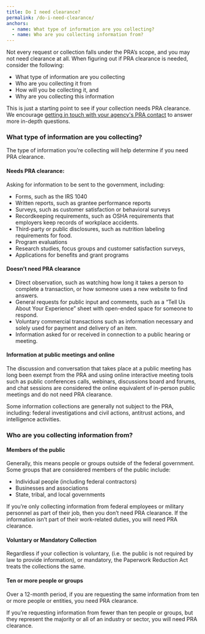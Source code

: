 ```yaml
---
title: Do I need clearance?
permalink: /do-i-need-clearance/
anchors:
  - name: What type of information are you collecting?
  - name: Who are you collecting information from?
---
```


Not every request or collection falls under the PRA’s scope, and you may not need clearance at all. When figuring out if PRA clearance is needed, consider the following:

- What type of information are you collecting
- Who are you collecting it from
- How will you be collecting it, and
- Why are you collecting this information

This is just a starting point to see if your collection needs PRA clearance. We encourage [getting in touch with your agency's PRA contact]("../contact/") to answer more in-depth questions.

### What type of information are you collecting?

The type of information you’re collecting will help determine if you need PRA clearance.

#### Needs PRA clearance:

Asking for information to be sent to the government, including:

- Forms, such as the IRS 1040
- Written reports, such as grantee performance reports
- Surveys, such as customer satisfaction or behavioral surveys
- Recordkeeping requirements, such as OSHA requirements that employers keep records of workplace accidents.
- Third-party or public disclosures, such as nutrition labeling requirements for food.
- Program evaluations
- Research studies, focus groups and customer satisfaction surveys,
- Applications for benefits and grant programs

#### Doesn’t need PRA clearance

- Direct observation, such as watching how long it takes a person to complete a transaction, or how someone uses a new website to find answers.
- General requests for public input and comments, such as a “Tell Us About Your Experience” sheet with open-ended space for someone to respond.
- Voluntary commercial transactions such as information necessary and solely used for payment and delivery of an item.
- Information asked for or received in connection to a public hearing or meeting.

#### Information at public meetings and online

The discussion and conversation that takes place at a public meeting has long been exempt from the PRA and using online interactive meeting tools such as public conferences calls, webinars, discussions board and forums, and chat sessions are considered the online equivalent of in-person public meetings and do not need PRA clearance.

Some information collections are generally not subject to the PRA, including: federal investigations and civil actions, antitrust actions, and intelligence activities.

### Who are you collecting information from?

#### Members of the public

Generally, this means people or groups outside of the federal government. Some groups that are considered members of the public include:

- Individual people (including federal contractors)
- Businesses and associations
- State, tribal, and local governments

If you’re only collecting information from federal employees or military personnel as part of their job, then you don’t need PRA clearance. If the information isn’t part of their work-related duties, you will need PRA clearance.

#### Voluntary or Mandatory Collection

Regardless if your collection is voluntary, (i.e. the public is not required by law to provide information), or mandatory, the Paperwork Reduction Act treats the collections the same.

#### Ten or more people or groups

Over a 12-month period, if you are requesting the same information from ten or more people or entities, you need PRA clearance.

If you’re requesting information from fewer than ten people or groups, but they represent the majority or all of an industry or sector, you will need PRA clearance.

